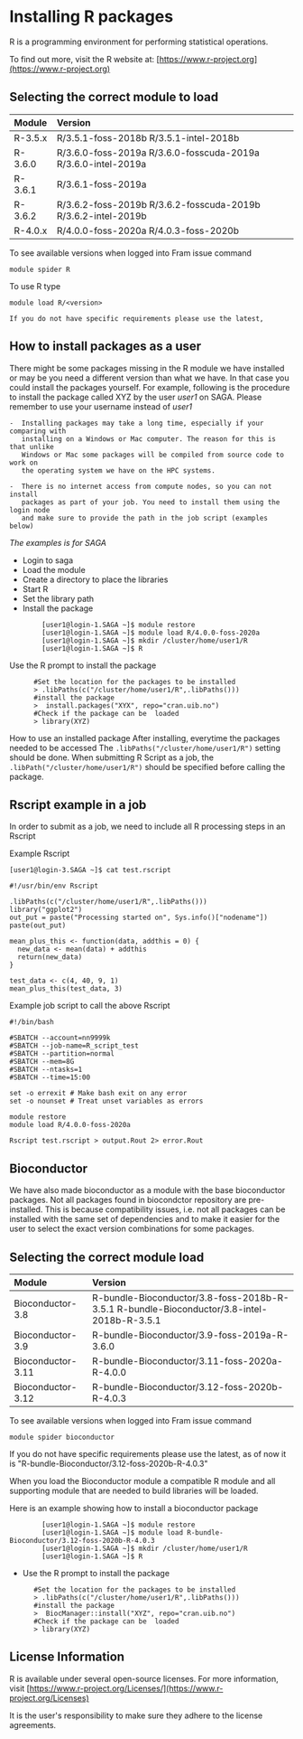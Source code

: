# Installing R packages
R is a programming environment for performing statistical operations.

To find out more, visit the R website at: [https://www.r-project.org](https://www.r-project.org)

## Selecting the correct module to load 
| Module     | Version     |
| :------------- | :------------- |
| R-3.5.x| R/3.5.1-foss-2018b  R/3.5.1-intel-2018b|  
| R-3.6.0| R/3.6.0-foss-2019a R/3.6.0-fosscuda-2019a  R/3.6.0-intel-2019a|
| R-3.6.1| R/3.6.1-foss-2019a|
| R-3.6.2| R/3.6.2-foss-2019b R/3.6.2-fosscuda-2019b R/3.6.2-intel-2019b|
| R-4.0.x| R/4.0.0-foss-2020a R/4.0.3-foss-2020b|

To see available versions when logged into Fram issue command

    module spider R


To use R type

    module load R/<version>

```{note}
If you do not have specific requirements please use the latest,
```

## How to install packages as a user
There might be some packages missing in the R module we have installed or may be you need a different
version than what we have. In that case you could install the packages yourself. For example,
following is the procedure to install the package called XYZ by the user *user1* on  SAGA. 
Please remember to use your username instead of *user1*

```{note}
-  Installing packages may take a long time, especially if your comparing with 
   installing on a Windows or Mac computer. The reason for this is that unlike
   Windows or Mac some packages will be compiled from source code to work on
   the operating system we have on the HPC systems. 

-  There is no internet access from compute nodes, so you can not install
   packages as part of your job. You need to install them using the login node
   and make sure to provide the path in the job script (examples below)

```

*The examples is for SAGA*
 -  Login to saga
 -  Load the module
 -  Create a directory to place the libraries 
 -  Start R
 -  Set the library path 
 -  Install the package

```
        [user1@login-1.SAGA ~]$ module restore
        [user1@login-1.SAGA ~]$ module load R/4.0.0-foss-2020a
        [user1@login-1.SAGA ~]$ mkdir /cluster/home/user1/R
        [user1@login-1.SAGA ~]$ R
```

Use the R prompt to install the package

```
      #Set the location for the packages to be installed
      > .libPaths(c("/cluster/home/user1/R",.libPaths()))
      #install the package
      >  install.packages("XYX", repo="cran.uib.no")
      #Check if the package can be  loaded
      > library(XYZ)
```

How to use an installed package
After installing, everytime the packages needed to be accessed
The `.libPaths("/cluster/home/user1/R")` setting should be done.
When submitting R Script as a job, the `.libPath("/cluster/home/user1/R")` should be
specified before calling the package.


## Rscript example in a job 
In order to submit as a job, we need to include all R processing steps in an Rscript

Example Rscript


```
[user1@login-3.SAGA ~]$ cat test.rscript 

#!/usr/bin/env Rscript

.libPaths(c("/cluster/home/user1/R",.libPaths()))
library("ggplot2")
out_put = paste("Processing started on", Sys.info()["nodename"])
paste(out_put)

mean_plus_this <- function(data, addthis = 0) {
  new_data <- mean(data) + addthis
  return(new_data)
}

test_data <- c(4, 40, 9, 1)
mean_plus_this(test_data, 3)

```

Example job script to call the above Rscript

```
#!/bin/bash

#SBATCH --account=nn9999k
#SBATCH --job-name=R_script_test
#SBATCH --partition=normal
#SBATCH --mem=8G
#SBATCH --ntasks=1
#SBATCH --time=15:00

set -o errexit # Make bash exit on any error
set -o nounset # Treat unset variables as errors

module restore
module load R/4.0.0-foss-2020a

Rscript test.rscript > output.Rout 2> error.Rout

```

## Bioconductor
We have also made bioconductor as a module with the base bioconductor packages.
Not all packages found in biocondctor repository are pre-installed. This is because 
compatibility issues, i.e. not all packages can be installed with the same set of 
dependencies and to make it easier for the user to select the exact version 
combinations for some packages.

## Selecting the correct module load 
| Module     | Version     |
| :------------- | :------------- |
| Bioconductor-3.8 | R-bundle-Bioconductor/3.8-foss-2018b-R-3.5.1 R-bundle-Bioconductor/3.8-intel-2018b-R-3.5.1 |
| Bioconductor-3.9 | R-bundle-Bioconductor/3.9-foss-2019a-R-3.6.0 |
| Bioconductor-3.11| R-bundle-Bioconductor/3.11-foss-2020a-R-4.0.0 |
| Bioconductor-3.12| R-bundle-Bioconductor/3.12-foss-2020b-R-4.0.3 |

To see available versions when logged into Fram issue command

    module spider bioconductor

If you do not have specific requirements please use the latest, 
as of now it is  "R-bundle-Bioconductor/3.12-foss-2020b-R-4.0.3"

When you load the Bioconductor module a compatible R module and 
all supporting module that are needed to build libraries will be
loaded. 

Here is an example showing how to install a bioconductor package

```
        [user1@login-1.SAGA ~]$ module restore
        [user1@login-1.SAGA ~]$ module load R-bundle-Bioconductor/3.12-foss-2020b-R-4.0.3
        [user1@login-1.SAGA ~]$ mkdir /cluster/home/user1/R
        [user1@login-1.SAGA ~]$ R
```

 - Use the R prompt to install the package

```
      #Set the location for the packages to be installed
      > .libPaths(c("/cluster/home/user1/R",.libPaths()))
      #install the package
      >  BiocManager::install("XYZ", repo="cran.uib.no")
      #Check if the package can be  loaded
      > library(XYZ)
```

## License Information

R is available under several open-source licenses. 
For more information, 
visit [https://www.r-project.org/Licenses/](https://www.r-project.org/Licenses)

It is the user's responsibility to make sure they adhere to the license agreements.


